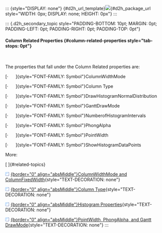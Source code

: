 ::: {style="DISPLAY: none"}
[](ms-xhelp:///?Id=d2h_url_template){#d2h_url_template}![](!package_url!){#d2h_package_url style="WIDTH: 0px; DISPLAY: none; HEIGHT: 0px"}
:::

::: {.d2h_secondary_topic style="PADDING-BOTTOM: 10pt; MARGIN: 0pt; PADDING-LEFT: 0pt; PADDING-RIGHT: 0pt; PADDING-TOP: 0pt"}
#### Column Related Properties {#column-related-properties style="tab-stops: 0pt"}

 

The properties that fall under the Column Related properties are:

[·      ]{style="FONT-FAMILY: Symbol"}ColumnWidthMode

[·      ]{style="FONT-FAMILY: Symbol"}Column Type

[·      ]{style="FONT-FAMILY: Symbol"}DrawHistogramNormalDistribution

[·      ]{style="FONT-FAMILY: Symbol"}GanttDrawMode

[·      ]{style="FONT-FAMILY: Symbol"}NumberofHistogramIntervals

[·      ]{style="FONT-FAMILY: Symbol"}PhongAlpha

[·      ]{style="FONT-FAMILY: Symbol"}PointWidth

[·      ]{style="FONT-FAMILY: Symbol"}ShowHistogramDataPoints

More:

[ ]{#related-topics}

[![](button.gif){border="0" align="absMiddle"}ColumnWidthMode and ColumnFixedWidth](ms-xhelp:///?Id=86f16b26-0a4b-4c5a-af8e-b0933ab6b47e){style="TEXT-DECORATION: none"}

[![](button.gif){border="0" align="absMiddle"}Column Type](ms-xhelp:///?Id=ca61884a-88e6-4577-98d5-abb1015154a7){style="TEXT-DECORATION: none"}

[![](button.gif){border="0" align="absMiddle"}Histogram Properties](ms-xhelp:///?Id=d962af53-af81-43fe-870d-569f031d271a){style="TEXT-DECORATION: none"}

[![](button.gif){border="0" align="absMiddle"}PointWidth, PhongAlpha, and Gantt DrawMode](ms-xhelp:///?Id=3194d61f-1020-4001-8320-fac773a8fc0b){style="TEXT-DECORATION: none"}
:::
